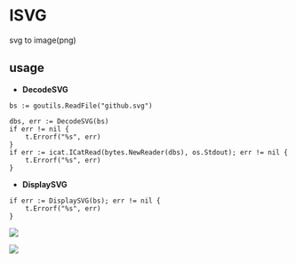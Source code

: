 # ISVG

svg to image(png)

## usage


 - __DecodeSVG__
 
```
bs := goutils.ReadFile("github.svg")

dbs, err := DecodeSVG(bs)
if err != nil {
	t.Errorf("%s", err)
}
if err := icat.ICatRead(bytes.NewReader(dbs), os.Stdout); err != nil {
	t.Errorf("%s", err)
}
```

 - __DisplaySVG__

```
if err := DisplaySVG(bs); err != nil {
	t.Errorf("%s", err)
}
```


![](https://raw.githubusercontent.com/toukii/isvg/master/github.svg)

![](https://raw.githubusercontent.com/toukii/isvg/master/github.png)

<?xml version="1.0" encoding="UTF-8" standalone="no"?>
<!DOCTYPE svg PUBLIC "-//W3C//DTD SVG 1.1//EN" "http://www.w3.org/Graphics/SVG/1.1/DTD/svg11.dtd">
<svg version="1.1" id="Layer_1" xmlns="http://www.w3.org/2000/svg" xmlns:xlink="http://www.w3.org/1999/xlink" x="0px" y="0px" width="320px" height="321px" viewBox="0 0 320 321" enable-background="new 0 0 320 321" xml:space="preserve">  <image id="image0" width="320" height="321" x="0" y="0"
    xlink:href="data:image/png;base64,iV/>
</svg>
